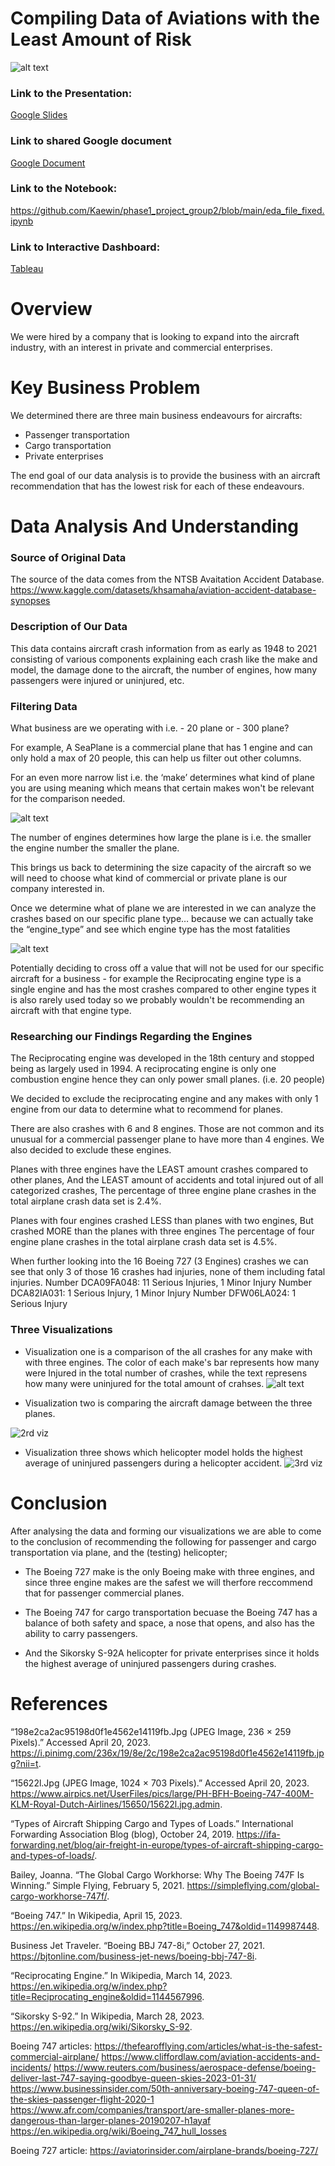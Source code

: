 # Compiling Data of Aviations with the Least Amount of Risk 
![alt text](https://www.airpics.net/UserFiles/pics/large/PH-BFH-Boeing-747-400M-KLM-Royal-Dutch-Airlines/15650/15622l.jpg)

### Link to the Presentation:
[Google Slides](https://docs.google.com/presentation/d/1enJwfd8tEOVktCor2oLFIEsfJo3zUZKYbw-Betb_ivA/edit?usp=sharing)

### Link to shared Google document
[Google Document](https://docs.google.com/document/d/1E14m0Rzj6lvLjL-SPDnxHwR3FHaAxe7cRZ2fNWmaQ-M/edit)

### Link to the Notebook:
https://github.com/Kaewin/phase1_project_group2/blob/main/eda_file_fixed.ipynb

### Link to Interactive Dashboard:
[Tableau](https://public.tableau.com/app/profile/jonnie.brown/viz/LowRiskAviation/LowRiskAviation?publish=yes)

# Overview

We were hired by a company that is looking to expand into the aircraft industry, with an interest in private and commercial enterprises. 


# Key Business Problem

We determined there are three main business endeavours for aircrafts:
* Passenger transportation
* Cargo transportation
* Private enterprises

The end goal of our data analysis is to provide the business with an aircraft recommendation that has the lowest risk for each of these endeavours.


# Data Analysis And Understanding


### Source of Original Data

The source of the data comes from the NTSB Avaitation Accident Database.
https://www.kaggle.com/datasets/khsamaha/aviation-accident-database-synopses


### Description of Our Data

This data contains aircraft crash information from as early as 1948 to 2021 consisting of various components explaining each crash like the make and model, the damage done to the aircraft, the number of engines, how many passengers were injured or uninjured, etc.


### Filtering Data

What business are we operating with i.e. - 20 plane or - 300 plane? 

For example, A SeaPlane is a commercial plane that has 1 engine and can only hold a max of 20 people, this can help us filter out other columns. 

For an even more narrow list i.e. the ‘make’ determines what kind of plane you are using meaning which means that certain makes won't be relevant for the comparison needed.

![alt text](https://github.com/Kaewin/phase1_project_group2/blob/main/Images/engnum.png)

The number of engines determines how large the plane is i.e. the smaller the engine number the smaller the plane.

This brings us back to determining the size capacity of the aircraft so we will need to choose what kind of commercial or private plane is our company interested in.

Once we determine what of plane we are interested in we can analyze the crashes based on our specific plane type… because we can actually take the “engine_type” and see which engine type has the most fatalities 

![alt text](https://github.com/Kaewin/phase1_project_group2/blob/main/Images/engtype.png)

Potentially deciding to cross off a value that will not be used for our specific aircraft for a business - for example the Reciprocating engine type is a single engine and has the most crashes compared to other engine types it is also rarely used today so we probably wouldn't be recommending an aircraft with that engine type.




### Researching our Findings Regarding the Engines

The Reciprocating engine was developed in the 18th century and stopped being as largely used in 1994. A reciprocating engine is only one combustion engine hence they can only power small planes. (i.e. 20 people)

We decided to exclude the reciprocating engine and any makes with only 1 engine from our data to determine what to recommend for planes. 

There are also crashes with 6 and 8 engines. Those are not common and its unusual for a commercial passenger plane to have more than 4 engines. We also decided to exclude these engines.

Planes with three engines have the LEAST amount crashes compared to other planes, 
And the LEAST amount of accidents and total injured out of all categorized crashes,
The percentage of three engine plane crashes in the total airplane crash data set is 2.4%.

Planes with four engines crashed LESS than planes with two engines,
But crashed MORE than the planes with three engines
The percentage of four engine plane crashes in the total airplane crash data set is 4.5%.

When further looking into the 16 Boeing 727 (3 Engines) crashes we can see that only 3 of those 16 crashes had injuries, none of them including fatal injuries.
Number DCA09FA048: 11 Serious Injuries, 1 Minor Injury
Number DCA82IA031: 1 Serious Injury, 1 Minor Injury
Number DFW06LA024: 1 Serious Injury


### Three Visualizations

- Visualization one is a comparison of the all crashes for any make with with three engines. The color of each make's bar represents how many were Injured in the total number of crashes, while the text represens how many were uninjured for the total amount of crahses.
![alt text](https://github.com/Kaewin/phase1_project_group2/blob/main/Images/alex_vis.png)

- Visualization two is comparing the aircraft damage between the three planes. 

![2rd viz](https://github.com/Kaewin/phase1_project_group2/blob/main/Images/kaelyn_vis.png)

- Visualization three shows which helicopter model holds the highest average of uninjured passengers during a helicopter accident.
![3rd viz](https://github.com/Kaewin/phase1_project_group2/blob/main/Images/jonathan_vis.png)


# Conclusion

After analysing the data and forming our visualizations we are able to come to the conclusion of recommending the following for passenger and cargo transportation via plane, and the (testing) helicopter;

- The Boeing 727 make is the only Boeing make with three engines, and since three engine makes are the safest we will therfore reccommend that for passenger commercial planes.

- The Boeing 747 for cargo transportation becuase the Boeing 747 has a balance of both safety and space, a nose that opens, and also has the ability to carry passengers.

- And the Sikorsky S-92A helicopter for private enterprises since it holds the highest average of uninjured passengers during crashes. 


# References

“198e2ca2ac95198d0f1e4562e14119fb.Jpg (JPEG Image, 236 × 259 Pixels).” Accessed April 20, 2023. https://i.pinimg.com/236x/19/8e/2c/198e2ca2ac95198d0f1e4562e14119fb.jpg?nii=t.

“15622l.Jpg (JPEG Image, 1024 × 703 Pixels).” Accessed April 20, 2023. https://www.airpics.net/UserFiles/pics/large/PH-BFH-Boeing-747-400M-KLM-Royal-Dutch-Airlines/15650/15622l.jpg.admin. 

“Types of Aircraft Shipping Cargo and Types of Loads.” International Forwarding Association Blog (blog), October 24, 2019. https://ifa-forwarding.net/blog/air-freight-in-europe/types-of-aircraft-shipping-cargo-and-types-of-loads/. 

Bailey, Joanna. “The Global Cargo Workhorse: Why The Boeing 747F Is Winning.” Simple Flying, February 5, 2021. https://simpleflying.com/global-cargo-workhorse-747f/.

“Boeing 747.” In Wikipedia, April 15, 2023. https://en.wikipedia.org/w/index.php?title=Boeing_747&oldid=1149987448.

Business Jet Traveler. “Boeing BBJ 747-8i,” October 27, 2021. https://bjtonline.com/business-jet-news/boeing-bbj-747-8i.

“Reciprocating Engine.” In Wikipedia, March 14, 2023. https://en.wikipedia.org/w/index.php?title=Reciprocating_engine&oldid=1144567996.

“Sikorsky S-92.” In Wikipedia, March 28, 2023. https://en.wikipedia.org/wiki/Sikorsky_S-92.

Boeing 747 articles:
https://thefearofflying.com/articles/what-is-the-safest-commercial-airplane/
https://www.cliffordlaw.com/aviation-accidents-and-incidents/
https://www.reuters.com/business/aerospace-defense/boeing-deliver-last-747-saying-goodbye-queen-skies-2023-01-31/
https://www.businessinsider.com/50th-anniversary-boeing-747-queen-of-the-skies-passenger-flight-2020-1
https://www.afr.com/companies/transport/are-smaller-planes-more-dangerous-than-larger-planes-20190207-h1ayaf
https://en.wikipedia.org/wiki/Boeing_747_hull_losses

Boeing 727 article: https://aviatorinsider.com/airplane-brands/boeing-727/

